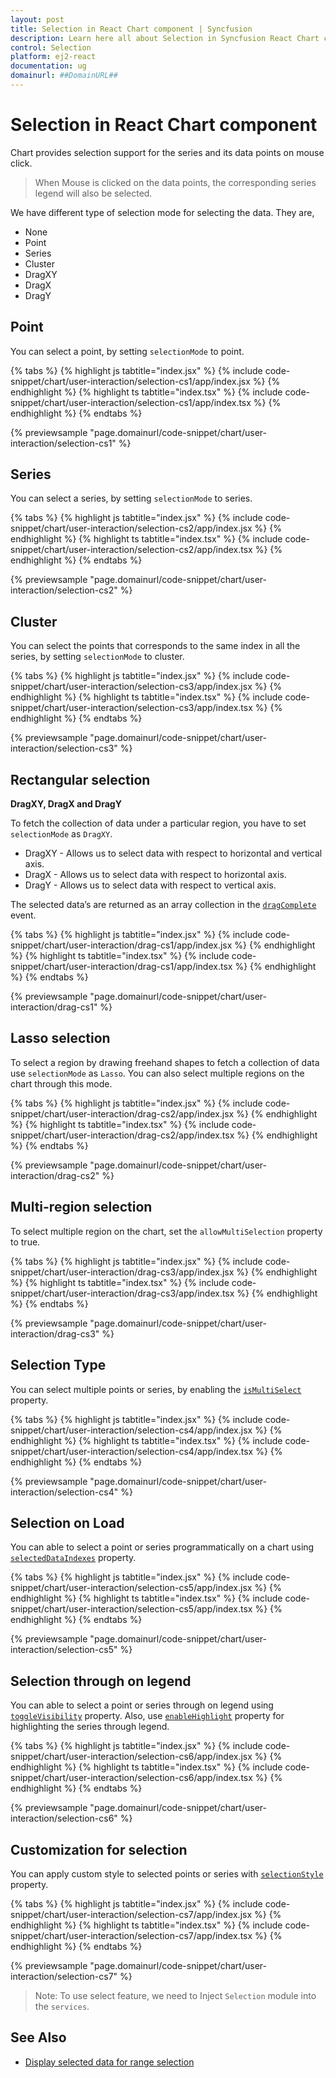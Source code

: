 ```yaml
---
layout: post
title: Selection in React Chart component | Syncfusion
description: Learn here all about Selection in Syncfusion React Chart component of Syncfusion Essential JS 2 and more.
control: Selection 
platform: ej2-react
documentation: ug
domainurl: ##DomainURL##
---
```

<!-- markdownlint-disable MD036 -->

# Selection in React Chart component

Chart provides selection support for the series and its data points on mouse click.

>When Mouse is clicked on the data points, the corresponding series legend will also be selected.

We have different type of selection mode for selecting the data. They are,

* None
* Point
* Series
* Cluster
* DragXY
* DragX
* DragY

## Point

 You can select a point, by setting `selectionMode` to point.

{% tabs %}
{% highlight js tabtitle="index.jsx" %}
{% include code-snippet/chart/user-interaction/selection-cs1/app/index.jsx %}
{% endhighlight %}
{% highlight ts tabtitle="index.tsx" %}
{% include code-snippet/chart/user-interaction/selection-cs1/app/index.tsx %}
{% endhighlight %}
{% endtabs %}

 {% previewsample "page.domainurl/code-snippet/chart/user-interaction/selection-cs1" %}

## Series

 You can select a series, by setting `selectionMode` to series.

{% tabs %}
{% highlight js tabtitle="index.jsx" %}
{% include code-snippet/chart/user-interaction/selection-cs2/app/index.jsx %}
{% endhighlight %}
{% highlight ts tabtitle="index.tsx" %}
{% include code-snippet/chart/user-interaction/selection-cs2/app/index.tsx %}
{% endhighlight %}
{% endtabs %}

 {% previewsample "page.domainurl/code-snippet/chart/user-interaction/selection-cs2" %}

## Cluster

You can select the points that corresponds to the same index in all the series, by setting `selectionMode` to cluster.

{% tabs %}
{% highlight js tabtitle="index.jsx" %}
{% include code-snippet/chart/user-interaction/selection-cs3/app/index.jsx %}
{% endhighlight %}
{% highlight ts tabtitle="index.tsx" %}
{% include code-snippet/chart/user-interaction/selection-cs3/app/index.tsx %}
{% endhighlight %}
{% endtabs %}

 {% previewsample "page.domainurl/code-snippet/chart/user-interaction/selection-cs3" %}

## Rectangular selection

**DragXY, DragX and DragY**

To fetch the collection of data under a particular region, you have to set `selectionMode` as `DragXY`.

* DragXY - Allows us to select data with respect to horizontal and vertical axis.
* DragX - Allows us to select data with respect to horizontal axis.
* DragY - Allows us to select data with respect to vertical axis.

The selected data’s are returned as an array collection in the [`dragComplete`](https://ej2.syncfusion.com/react/documentation/api/chart/chartModel/#dragcomplete) event.

{% tabs %}
{% highlight js tabtitle="index.jsx" %}
{% include code-snippet/chart/user-interaction/drag-cs1/app/index.jsx %}
{% endhighlight %}
{% highlight ts tabtitle="index.tsx" %}
{% include code-snippet/chart/user-interaction/drag-cs1/app/index.tsx %}
{% endhighlight %}
{% endtabs %}

 {% previewsample "page.domainurl/code-snippet/chart/user-interaction/drag-cs1" %}

## Lasso selection

To select a region by drawing freehand shapes to fetch a collection of data use `selectionMode` as `Lasso`. You can also select multiple regions on the chart through this mode.

{% tabs %}
{% highlight js tabtitle="index.jsx" %}
{% include code-snippet/chart/user-interaction/drag-cs2/app/index.jsx %}
{% endhighlight %}
{% highlight ts tabtitle="index.tsx" %}
{% include code-snippet/chart/user-interaction/drag-cs2/app/index.tsx %}
{% endhighlight %}
{% endtabs %}

 {% previewsample "page.domainurl/code-snippet/chart/user-interaction/drag-cs2" %}

## Multi-region selection

To select multiple region on the chart, set the `allowMultiSelection` property to true.

{% tabs %}
{% highlight js tabtitle="index.jsx" %}
{% include code-snippet/chart/user-interaction/drag-cs3/app/index.jsx %}
{% endhighlight %}
{% highlight ts tabtitle="index.tsx" %}
{% include code-snippet/chart/user-interaction/drag-cs3/app/index.tsx %}
{% endhighlight %}
{% endtabs %}

 {% previewsample "page.domainurl/code-snippet/chart/user-interaction/drag-cs3" %}

## Selection Type

You can select multiple points or series, by enabling the [`isMultiSelect`](https://ej2.syncfusion.com/react/documentation/api/chart/chartModel/#ismultiselect) property.

{% tabs %}
{% highlight js tabtitle="index.jsx" %}
{% include code-snippet/chart/user-interaction/selection-cs4/app/index.jsx %}
{% endhighlight %}
{% highlight ts tabtitle="index.tsx" %}
{% include code-snippet/chart/user-interaction/selection-cs4/app/index.tsx %}
{% endhighlight %}
{% endtabs %}

 {% previewsample "page.domainurl/code-snippet/chart/user-interaction/selection-cs4" %}

## Selection on Load

You can able to select a point or series programmatically on a chart using [`selectedDataIndexes`](https://ej2.syncfusion.com/react/documentation/api/chart/chartModel/#selecteddataindexes) property.

{% tabs %}
{% highlight js tabtitle="index.jsx" %}
{% include code-snippet/chart/user-interaction/selection-cs5/app/index.jsx %}
{% endhighlight %}
{% highlight ts tabtitle="index.tsx" %}
{% include code-snippet/chart/user-interaction/selection-cs5/app/index.tsx %}
{% endhighlight %}
{% endtabs %}

 {% previewsample "page.domainurl/code-snippet/chart/user-interaction/selection-cs5" %}

## Selection through on legend

You can able to select a point or series through on legend using [`toggleVisibility`](https://ej2.syncfusion.com/react/documentation/api/chart/legendSettingsModel/#toggleVisibility) property. Also, use [`enableHighlight`](https://ej2.syncfusion.com/react/documentation/api/chart/legendSettings/#enableHighlight) property for highlighting the series through legend.

{% tabs %}
{% highlight js tabtitle="index.jsx" %}
{% include code-snippet/chart/user-interaction/selection-cs6/app/index.jsx %}
{% endhighlight %}
{% highlight ts tabtitle="index.tsx" %}
{% include code-snippet/chart/user-interaction/selection-cs6/app/index.tsx %}
{% endhighlight %}
{% endtabs %}

 {% previewsample "page.domainurl/code-snippet/chart/user-interaction/selection-cs6" %}

## Customization for selection

You can apply custom style to selected points or series with [`selectionStyle`](https://ej2.syncfusion.com/react/documentation/api/chart/series/#selectionstyle) property.

{% tabs %}
{% highlight js tabtitle="index.jsx" %}
{% include code-snippet/chart/user-interaction/selection-cs7/app/index.jsx %}
{% endhighlight %}
{% highlight ts tabtitle="index.tsx" %}
{% include code-snippet/chart/user-interaction/selection-cs7/app/index.tsx %}
{% endhighlight %}
{% endtabs %}

 {% previewsample "page.domainurl/code-snippet/chart/user-interaction/selection-cs7" %}

>Note: To use select feature, we need to Inject `Selection` module into the `services`.

## See Also

* [Display selected data for range selection](./how-to/selected-data-grid)
